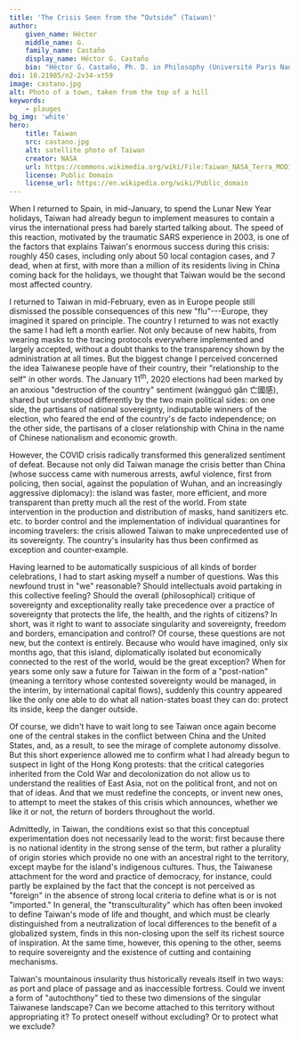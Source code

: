 ```yaml
---
title: 'The Crisis Seen from the “Outside” (Taiwan)'
author:
    given_name: Héctor
    middle_name: G.
    family_name: Castaño
    display_name: Héctor G. Castaño
    bio: "Héctor G. Castaño, Ph. D. in Philosophy (Université Paris Nanterre, 2017), works currently as a postdoctoral researcher at the Research Center for Chinese Cultural Subjectivity in Taiwan (National Chengchi University) and has been appointed program director at the Collège International de Philosophie (2019-2025)."
doi: 10.21985/n2-2v34-xt59
image: castano.jpg
alt: Photo of a town, taken from the top of a hill
keywords:
    - plauges
bg_img: 'white'
hero:
    title: Taiwan
    src: castano.jpg
    alt: satellite photo of Taiwan  
    creator: NASA
    url: https://commons.wikimedia.org/wiki/File:Taiwan_NASA_Terra_MODIS_23791.jpg
    license: Public Domain
    license_url: https://en.wikipedia.org/wiki/Public_domain
---
```


When I returned to Spain, in mid-January, to spend the Lunar New Year holidays, Taiwan had already begun to implement measures to contain a virus the international press had barely started talking about. The speed of this reaction, motivated by the traumatic SARS experience in 2003, is one of the factors that explains Taiwan's enormous success during this crisis: roughly 450 cases, including only about 50 local contagion cases, and 7 dead, when at first, with more than a million of its residents living in China coming back for the holidays, we thought that Taiwan would be the second most affected country.

I returned to Taiwan in mid-February, even as in Europe people still dismissed the possible consequences of this new "flu"---Europe, they imagined it spared on principle. The country I returned to was not exactly the same I had left a month earlier. Not only because of new habits, from wearing masks to the tracing protocols everywhere implemented and largely accepted, without a doubt thanks to the transparency shown by the administration at all times. But the biggest change I perceived concerned the idea Taiwanese people have of their country, their "relationship to the self" in other words. The January 11<sup>th</sup>, 2020 elections had been marked by an anxious "destruction of the country" sentiment (wángguó gǎn 亡國感), shared but understood differently by the two main political sides: on one side, the partisans of national sovereignty, indisputable winners of the election, who feared the end of the country's de facto independence; on the other side, the partisans of a closer relationship with China in the name of Chinese nationalism and economic growth.

However, the COVID crisis radically transformed this generalized sentiment of defeat. Because not only did Taiwan manage the crisis better than China (whose success came with numerous arrests, awful violence, first from policing, then social, against the population of Wuhan, and an increasingly aggressive diplomacy): the island was faster, more efficient, and more transparent than pretty much all the rest of the world. From state intervention in the production and distribution of masks, hand sanitizers etc. etc. to border control and the implementation of individual quarantines for incoming travelers: the crisis allowed Taiwan to make unprecedented use of its sovereignty. The country's insularity has thus been confirmed as exception and counter-example.

Having learned to be automatically suspicious of all kinds of border celebrations, I had to start asking myself a number of questions. Was this newfound trust in "we" reasonable? Should intellectuals avoid partaking in this collective feeling? Should the overall (philosophical) critique of sovereignty and exceptionality really take precedence over a practice of sovereignty that protects the life, the health, and the rights of citizens? In short, was it right to want to associate singularity and sovereignty, freedom and borders, emancipation and control? Of course, these questions are not new, but the context is entirely. Because who would have imagined, only six months ago, that this island, diplomatically isolated but economically connected to the rest of the world, would be the great exception? When for years some only saw a future for Taiwan in the form of a "post-nation" (meaning a territory whose contested sovereignty would be managed, in the interim, by international capital flows), suddenly this country appeared like the only one able to do what all nation-states boast they can do: protect its inside, keep the danger outside.

Of course, we didn't have to wait long to see Taiwan once again become one of the central stakes in the conflict between China and the United States, and, as a result, to see the mirage of complete autonomy dissolve. But this short experience allowed me to confirm what I had already begun to suspect in light of the Hong Kong protests: that the critical categories inherited from the Cold War and decolonization do not allow us to understand the realities of East Asia, not on the political front, and not on that of ideas. And that we must redefine the concepts, or invent new ones, to attempt to meet the stakes of this crisis which announces, whether we like it or not, the return of borders throughout the world.

Admittedly, in Taiwan, the conditions exist so that this conceptual experimentation does not necessarily lead to the worst: first because there is no national identity in the strong sense of the term, but rather a plurality of origin stories which provide no one with an ancestral right to the territory, except maybe for the island's indigenous cultures. Thus, the Taiwanese attachment for the word and practice of democracy, for instance, could partly be explained by the fact that the concept is not perceived as "foreign" in the absence of strong local criteria to define what is or is not "imported." In general, the "transculturality" which has often been invoked to define Taiwan's mode of life and thought, and which must be clearly distinguished from a neutralization of local differences to the benefit of a globalized system, finds in this non-closing upon the self its richest source of inspiration. At the same time, however, this opening to the other, seems to require sovereignty and the existence of cutting and containing mechanisms.

Taiwan's mountainous insularity thus historically reveals itself in two ways: as port and place of passage and as inaccessible fortress. Could we invent a form of "autochthony" tied to these two dimensions of the singular Taiwanese landscape? Can we become attached to this territory without appropriating it? To protect oneself without excluding? Or to protect what we exclude?
